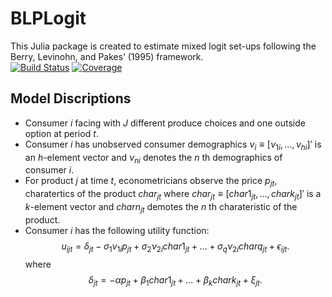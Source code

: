 # BLPLogit
This Julia package is created to estimate mixed logit set-ups following the Berry, Levinohn, and Pakes’ (1995) framework.  
[![Build Status](https://github.com/nwang227/BLPLogit.jl/actions/workflows/CI.yml/badge.svg?branch=main)](https://github.com/nwang227/BLPLogit.jl/actions/workflows/CI.yml?query=branch%3Amain)
[![Coverage](https://codecov.io/gh/nwang227/BLPLogit.jl/branch/main/graph/badge.svg)](https://codecov.io/gh/nwang227/BLPLogit.jl)

## Model Discriptions
* Consumer $i$ facing with $J$ different produce choices and one outside option at period $t$. 
* Consumer $i$ has unobserved consumer demographics $\nu_i \equiv [\nu_{1i},...,\nu_{hi}]'$ is an $h$-element vector and $\nu_{ni}$ denotes the $n$ th demographics of consumer $i$.
* For product $j$ at time $t$, econometricians observe the price $p_{jt}$, charatertics of the product $char_{jt}$ where $char_{jt} \equiv [char1_{jt},...,chark_{jt}]'$ is a $k$-element vector and $charn_{jt}$ demotes the $n$ th charateristic of the product. 
* Consumer $i$ has the following utility function: $$u_{ijt} = \delta_{jt}-\sigma_1\nu_{1i}p_{jt} + \sigma_2\nu_{2i}char1_{jt} +...+ \sigma_{q}\nu_{2i}charq_{jt} + \epsilon_{ijt}.$$ where $$\delta_{jt}= -\alpha p_{jt} + \beta_1char1_{jt} +...+ \beta_k chark_{jt}  + \xi_{jt}.$$

